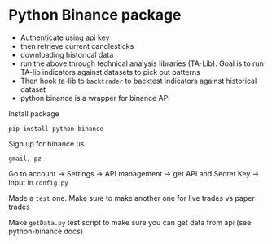 # Python Binance package
- Authenticate using api key
- then retrieve current candlesticks
- downloading historical data
- run the above through technical analysis libraries (TA-Lib).  Goal is to run TA-lib indicators against datasets to pick out patterns
- Then hook ta-lib to `backtrader` to backtest indicators against historical dataset
- python binance is a wrapper for binance API

Install package
```
pip install python-binance
```
Sign up for binance.us
```
gmail, pz
```

Go to account -> Settings -> API management -> get API and Secret Key -> input in `config.py`

Made a `test` one.  Make sure to make another one for live trades vs paper trades

Make `getData.py` test script to make sure you can get data from api (see python-binance docs)

